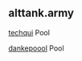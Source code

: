 ## alttank.army

[techqui](http://techqui.com:8080) Pool

[dankepoool](https://ple.dankepool.org/#) Pool
